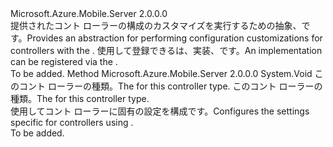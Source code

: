 <Type Name="IMobileAppControllerConfigProvider" FullName="Microsoft.Azure.Mobile.Server.Config.IMobileAppControllerConfigProvider">
  <TypeSignature Language="C#" Value="public interface IMobileAppControllerConfigProvider" />
  <TypeSignature Language="ILAsm" Value=".class public interface auto ansi abstract IMobileAppControllerConfigProvider" />
  <TypeSignature Language="DocId" Value="T:Microsoft.Azure.Mobile.Server.Config.IMobileAppControllerConfigProvider" />
  <TypeSignature Language="VB.NET" Value="Public Interface IMobileAppControllerConfigProvider" />
  <TypeSignature Language="F#" Value="type IMobileAppControllerConfigProvider = interface" />
  <AssemblyInfo>
    <AssemblyName>Microsoft.Azure.Mobile.Server</AssemblyName>
    <AssemblyVersion>2.0.0.0</AssemblyVersion>
  </AssemblyInfo>
  <Interfaces />
  <Docs>
    <summary>
            <span data-ttu-id="fbe94-101">提供されたコント ローラーの構成のカスタマイズを実行するための抽象、<see cref="T:Microsoft.Azure.Mobile.Server.Config.MobileAppControllerAttribute" />です。</span><span class="sxs-lookup"><span data-stu-id="fbe94-101">Provides an abstraction for performing configuration customizations for controllers with the <see cref="T:Microsoft.Azure.Mobile.Server.Config.MobileAppControllerAttribute" />.</span></span>
            <span data-ttu-id="fbe94-102">使用して登録できるは、実装、<see cref="T:System.Web.Http.HttpConfiguration" />です。</span><span class="sxs-lookup"><span data-stu-id="fbe94-102">An implementation can be registered via the <see cref="T:System.Web.Http.HttpConfiguration" />.</span></span>
            </summary>
    <remarks>To be added.</remarks>
  </Docs>
  <Members>
    <Member MemberName="Configure">
      <MemberSignature Language="C#" Value="public void Configure (System.Web.Http.Controllers.HttpControllerSettings controllerSettings, System.Web.Http.Controllers.HttpControllerDescriptor controllerDescriptor);" />
      <MemberSignature Language="ILAsm" Value=".method public hidebysig newslot virtual instance void Configure(class System.Web.Http.Controllers.HttpControllerSettings controllerSettings, class System.Web.Http.Controllers.HttpControllerDescriptor controllerDescriptor) cil managed" />
      <MemberSignature Language="DocId" Value="M:Microsoft.Azure.Mobile.Server.Config.IMobileAppControllerConfigProvider.Configure(System.Web.Http.Controllers.HttpControllerSettings,System.Web.Http.Controllers.HttpControllerDescriptor)" />
      <MemberSignature Language="VB.NET" Value="Public Sub Configure (controllerSettings As HttpControllerSettings, controllerDescriptor As HttpControllerDescriptor)" />
      <MemberSignature Language="F#" Value="abstract member Configure : System.Web.Http.Controllers.HttpControllerSettings * System.Web.Http.Controllers.HttpControllerDescriptor -&gt; unit" Usage="iMobileAppControllerConfigProvider.Configure (controllerSettings, controllerDescriptor)" />
      <MemberType>Method</MemberType>
      <AssemblyInfo>
        <AssemblyName>Microsoft.Azure.Mobile.Server</AssemblyName>
        <AssemblyVersion>2.0.0.0</AssemblyVersion>
      </AssemblyInfo>
      <ReturnValue>
        <ReturnType>System.Void</ReturnType>
      </ReturnValue>
      <Parameters>
        <Parameter Name="controllerSettings" Type="System.Web.Http.Controllers.HttpControllerSettings" />
        <Parameter Name="controllerDescriptor" Type="System.Web.Http.Controllers.HttpControllerDescriptor" />
      </Parameters>
      <Docs>
        <param name="controllerSettings"><span data-ttu-id="fbe94-103"><see cref="T:System.Web.Http.Controllers.HttpControllerSettings" />このコント ローラーの種類。</span><span class="sxs-lookup"><span data-stu-id="fbe94-103">The <see cref="T:System.Web.Http.Controllers.HttpControllerSettings" /> for this controller type.</span></span></param>
        <param name="controllerDescriptor"><span data-ttu-id="fbe94-104"><see cref="T:System.Web.Http.Controllers.HttpControllerDescriptor" />このコント ローラーの種類。</span><span class="sxs-lookup"><span data-stu-id="fbe94-104">The <see cref="T:System.Web.Http.Controllers.HttpControllerDescriptor" /> for this controller type.</span></span></param>
        <summary>
            <span data-ttu-id="fbe94-105">使用してコント ローラーに固有の設定を構成<see cref="T:Microsoft.Azure.Mobile.Server.Config.MobileAppControllerAttribute" />です。</span><span class="sxs-lookup"><span data-stu-id="fbe94-105">Configures the settings specific for controllers using <see cref="T:Microsoft.Azure.Mobile.Server.Config.MobileAppControllerAttribute" />.</span></span>
            </summary>
        <remarks>To be added.</remarks>
      </Docs>
    </Member>
  </Members>
</Type>